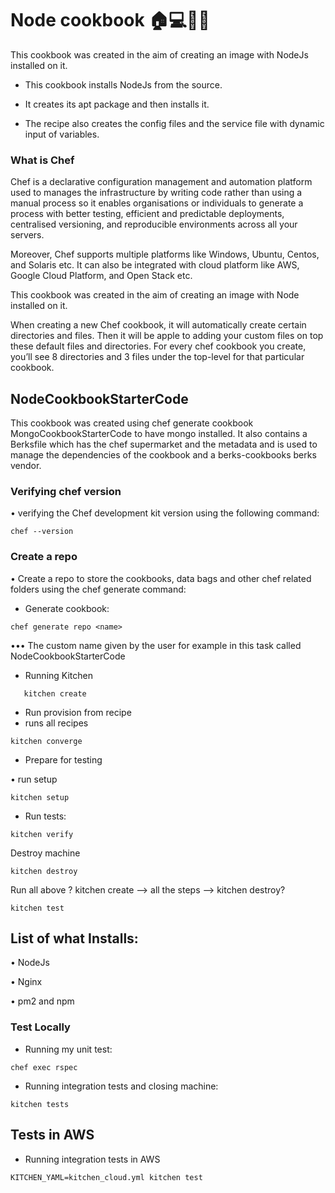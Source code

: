 # Node cookbook 🏠💻👩‍💻


This cookbook was created in the aim of creating an image with NodeJs installed on it.

- This cookbook installs NodeJs from the source.

- It creates its apt package and then installs it.

- The recipe also creates the config files and the service file with dynamic input of variables.

### What is Chef
Chef is a declarative configuration management and automation platform used to manages the infrastructure by writing code rather than using a manual process so it enables organisations or individuals to generate a process with better testing, efficient and predictable deployments, centralised versioning, and reproducible environments across all your servers.

Moreover, Chef supports multiple platforms like Windows, Ubuntu, Centos, and Solaris etc. It can also be integrated with cloud platform like AWS, Google Cloud Platform, and Open Stack etc.

This cookbook was created in the aim of creating an image with Node installed on it.


When creating a new Chef cookbook, it will automatically create certain directories and files. Then it will be apple to adding your custom files on top these default files and directories. For every chef cookbook you create, you’ll see 8 directories and 3 files under the top-level for that particular cookbook.


## NodeCookbookStarterCode
This cookbook was created using chef generate cookbook MongoCookbookStarterCode to have mongo installed. It also contains a Berksfile which has the chef supermarket and the metadata and is used to manage the dependencies of the cookbook and a berks-cookbooks berks vendor.

### Verifying chef version

• verifying the Chef development kit version using the following command:

```
chef --version
```

### Create a repo

• Create a repo to store the cookbooks, data bags and other chef related folders using the chef generate command:

- Generate cookbook:

```
chef generate repo <name>
```
••• The custom name given by the user for example in this task called NodeCookbookStarterCode

- Running Kitchen

```
   kitchen create
```
-  Run provision from recipe
- runs all recipes

```
kitchen converge
```

- Prepare for testing

 • run setup

```
kitchen setup
```
-  Run tests:

```
kitchen verify
```
Destroy machine

```
kitchen destroy
```
Run all above ?
kitchen create --> all the steps --> kitchen destroy?

```
kitchen test

```

## List of what Installs:

• NodeJs

• Nginx

• pm2 and npm


### Test Locally
- Running my unit test:

```
chef exec rspec
```
- Running integration tests and closing machine:

```
kitchen tests
```

## Tests in AWS
- Running integration tests in AWS

```
KITCHEN_YAML=kitchen_cloud.yml kitchen test
```
